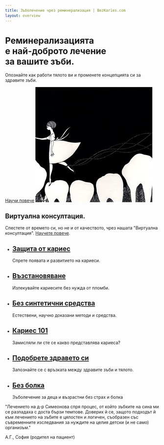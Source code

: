 ```yaml
---
title: Зъболечение чрез реминерализация | BezKaries.com
layout: overview
---
```


<div class="wrapper feature">
  <h1>
    Реминерализацията<br />
    е най-доброто лечение<br />
    за вашите зъби.
  </h1>
  <p class="intro">Опознайте как работи тялото ви и променете концепцията си за здравите зъби.</p>
  <a href="/information/" class="button">Научи повече</a>
  <img src="/images/tooth-fairy.png" class="toothfairy" alt="tooth fairy" />
</div>

<div class="full-width dev-program-callout">
  <div class="wrapper">
    <h2>Виртуална консултация.</h2>
    <p>Спестете от времето си, но не и от качеството, чрез нашата "Виртуална консултация". <a href="/services/#section-1">Научете повече</a>.</p>
  </div>
</div>

<div class="full-width-divider">
  <ul class="wrapper highlights">
    <li class="highlight-module">
      <a href="/information/#section-2"><span class="mega-icon fa fa-shield"></span></a>
      <h2><a href="/information/#section-2">Защита от кариес</a></h2>
      <p>Спрете появата и развитието на кариеси.</p>
    </li>
    <li class="highlight-module">
      <a href="/information/#section-3"><span class="mega-icon fa fa-recycle"></span></a>
      <h2><a href="/information/#section-3">Възстановяване</a></h2>
      <p>Излекувайте кариесите без нужда от пломби.</p>
    </li>
    <li class="highlight-module">
      <a href="/information/#section-4"><span class="mega-icon fa fa-leaf"></span></a>
      <h2><a href="/information/#section-4">Без синтетични средства</a></h2>
      <p>Естествени, научно доказани методи и средства.</p>
    </li>
  </ul>
</div>
<div class="full-width-divider">
  <ul class="wrapper highlights">
    <li class="highlight-module">
      <a href="/information/#section-1"><span class="mega-icon fa fa-lightbulb-o "></span></a>
      <h2><a href="/information/#section-1">Кариес 101</a></h2>
      <p>Замисляли ли сте се какво представлява кариеса?</p>
    </li>
    <li class="highlight-module">
      <a href="/information/#section-5"><span class="mega-icon fa fa-heartbeat"></span></a>
      <h2><a href="/information/#section-5">Подобрете здравето си</a></h2>
      <p>Запознайте се с връзката между здравите зъби и тялото.</p>
    </li>
    <li class="highlight-module">
      <a href="/information/#section-6"><span class="mega-icon fa fa-child"></span></a>
      <h2><a href="/information/#section-6">Без болка</a></h2>
      <p>Зъболечение за деца и възрастни без страх и болка</p>
    </li>
  </ul>
</div>

<div class="full-width feedback-callout">
  <div class="wrapper">
    <p>"Лечението на д-р Симеонова спря процес, от който зъбките на сина ми се разпадаха с доста бързи темпове. Доверих й се, защото подходът й към лечението на зъбите е цялостен и логичен, съобразен със съвременните изследвания за нуждите на целия детски (и не само) организъм."</p>
    <p class="author">А.Г., София (родител на пациент)</p>
  </div>
</div>

